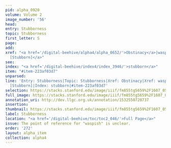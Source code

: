 ```yaml
---
pid: alpha_0920
volume: Volume 2
image_number: '56'
head: 
entry: Stubborness
topic: Stubborness
first_letter: S
page: 
add: 
xref: "<a href='/digital-beehive/alpha4/alpha_0652/'>Obstinacy</a>|waspish|<a href='/digital-beehive/toc/toc2_404/'>2303
  [Stubborn]</a>"
see: 
index: "<a href='/digital-beehive/index4/index_3946/'>stubborn</a>"
item: "#item-223af03d7"
unparsed: 
line: 'Entry: Stubborness|Topic: Stubborness|Xref: Obstinacy|Xref: waspish|Xref: 2303
  [Stubborn]|Index: stubborn|#item-223af03d7'
selection: https://stacks.stanford.edu/image/iiif/fm855tg5659%2F1607_0523/724,932,3042,678/full/0/default.jpg
full_image: https://stacks.stanford.edu/image/iiif/fm855tg5659%2F1607_0523/full/full/0/default.jpg
annotation_uri: http://dev.llgc.org.uk/annotation/1532550720737
insertion: 
thumbnail: https://stacks.stanford.edu/image/iiif/fm855tg5659%2F1607_0523/724,932,600,180/250,/0/default.jpg
label: Stubborness
location: "<a href='/digital-beehive/toc/toc2_046/'>Full Page</a>"
issue: The point of reference for "waspish" is unclear.
order: '272'
layout: alpha_item
collection: alpha4
---
```

